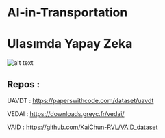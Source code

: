 # AI-in-Transportation
# Ulasımda Yapay Zeka

![alt text](  https://epnext.com/wp-content/uploads/2021/02/YapayZeka_Gorsel.jpg  )

## Repos : 
UAVDT :   https://paperswithcode.com/dataset/uavdt  

VEDAI :   https://downloads.greyc.fr/vedai/  

VAID  :   https://github.com/KaiChun-RVL/VAID_dataset  
